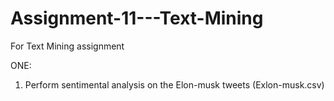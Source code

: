 # Assignment-11---Text-Mining
For Text Mining assignment
 
 ONE:
1) Perform sentimental analysis on the Elon-musk tweets (Exlon-musk.csv)

